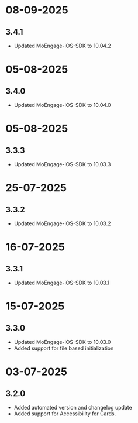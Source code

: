 # 08-09-2025

## 3.4.1

- Updated MoEngage-iOS-SDK to 10.04.2

# 05-08-2025

## 3.4.0

- Updated MoEngage-iOS-SDK to 10.04.0

# 05-08-2025

## 3.3.3

- Updated MoEngage-iOS-SDK to 10.03.3

# 25-07-2025

## 3.3.2

- Updated MoEngage-iOS-SDK to 10.03.2

# 16-07-2025

## 3.3.1

- Updated MoEngage-iOS-SDK to 10.03.1

# 15-07-2025

## 3.3.0

- Updated MoEngage-iOS-SDK to 10.03.0
- Added support for file based initialization

# 03-07-2025

## 3.2.0

- Added automated version and changelog update
- Added support for Accessibility for Cards.
